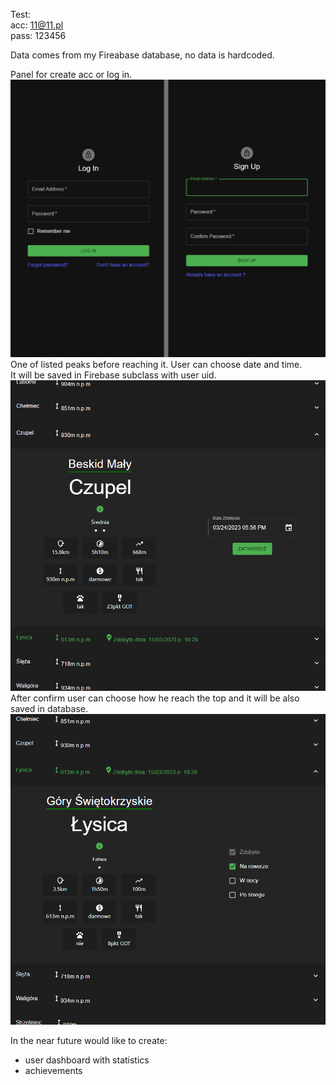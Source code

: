 Test:<br/>
acc: 11@11.pl<br/>
pass: 123456<br/>

Data comes from my Fireabase database, no data is hardcoded.<br/>

Panel for create acc or log in.<br/>
<img src='/readmeimg/1.png'/>
<br/>One of listed peaks before reaching it. User can choose date and time.<br/>
It will be saved in Firebase subclass with user uid.<br/>
<img src='/readmeimg/2.png'/>
<br/>After confirm user can choose how he reach the top and it will be also saved in database.<br/>
<img src='/readmeimg/3.png'/>

In the near future would like to create:<br/>

- user dashboard with statistics<br/>
- achievements<br/>
